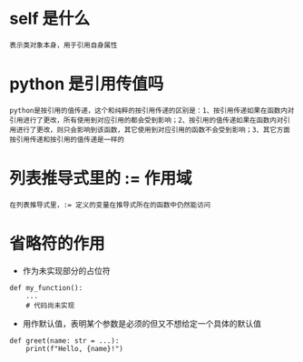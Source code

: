 # self 是什么

```text
表示类对象本身，用于引用自身属性
```

# python 是引用传值吗

```text
python是按引用的值传递，这个和纯粹的按引用传递的区别是：1、按引用传递如果在函数内对引用进行了更改，所有使用到对应引用的都会受到影响；2、按引用的值传递如果在函数内对引用进行了更改，则只会影响到该函数，其它使用到对应引用的函数不会受到影响；3、其它方面按引用传递和按引用的值传递是一样的
```

# 列表推导式里的 := 作用域

```text
在列表推导式里，:= 定义的变量在推导式所在的函数中仍然能访问
```

# 省略符的作用

- 作为未实现部分的占位符
```text
def my_function():
    ...
    # 代码尚未实现
```

- 用作默认值，表明某个参数是必须的但又不想给定一个具体的默认值
```text
def greet(name: str = ...):
    print(f"Hello, {name}!")
```